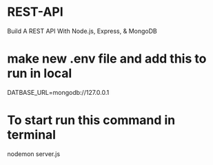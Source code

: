 # REST-API
Build A REST API With Node.js, Express, &amp; MongoDB

# make new .env file and add this to run in local
DATBASE_URL=mongodb://127.0.0.1

# To start run this command in terminal
nodemon server.js

